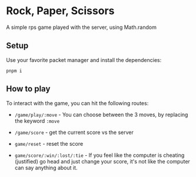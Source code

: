 # Rock, Paper, Scissors

A simple rps game played with the server, using Math.random

## Setup 

Use your favorite packet manager and install the dependencies:

```pnpm i```

## How to play

To interact with the game, you can hit the following routes:

- `/game/play/:move` - You can choose between the 3 moves, by replacing the keyword `:move`

- `/game/score` - get the current score vs the server

- `game/reset` - reset the score 

- `game/score/:win/:lost/:tie` - If you feel like the computer is cheating (justified) go head and just change your score, it's not like the computer can say anything about it.

